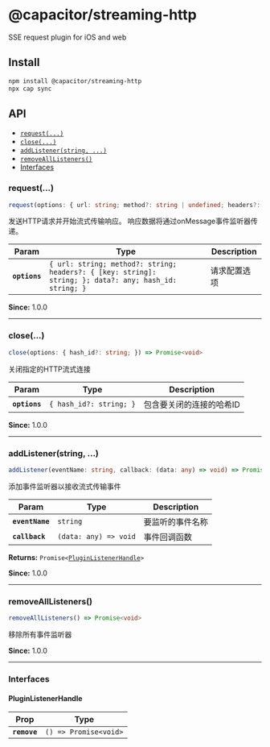 # @capacitor/streaming-http

SSE request plugin for iOS and web

## Install

```bash
npm install @capacitor/streaming-http
npx cap sync
```

## API

<docgen-index>

* [`request(...)`](#request)
* [`close(...)`](#close)
* [`addListener(string, ...)`](#addlistenerstring-)
* [`removeAllListeners()`](#removealllisteners)
* [Interfaces](#interfaces)

</docgen-index>

<docgen-api>
<!--Update the source file JSDoc comments and rerun docgen to update the docs below-->

### request(...)

```typescript
request(options: { url: string; method?: string | undefined; headers?: { [key: string]: string; } | undefined; data?: any; hash_id: string; }) => Promise<void>
```

发送HTTP请求并开始流式传输响应。
响应数据将通过onMessage事件监听器传递。

| Param         | Type                                                                                                              | Description |
| ------------- | ----------------------------------------------------------------------------------------------------------------- | ----------- |
| **`options`** | <code>{ url: string; method?: string; headers?: { [key: string]: string; }; data?: any; hash_id: string; }</code> | 请求配置选项      |

**Since:** 1.0.0

--------------------


### close(...)

```typescript
close(options: { hash_id?: string; }) => Promise<void>
```

关闭指定的HTTP流式连接

| Param         | Type                               | Description   |
| ------------- | ---------------------------------- | ------------- |
| **`options`** | <code>{ hash_id?: string; }</code> | 包含要关闭的连接的哈希ID |

**Since:** 1.0.0

--------------------


### addListener(string, ...)

```typescript
addListener(eventName: string, callback: (data: any) => void) => Promise<PluginListenerHandle>
```

添加事件监听器以接收流式传输事件

| Param           | Type                                | Description |
| --------------- | ----------------------------------- | ----------- |
| **`eventName`** | <code>string</code>                 | 要监听的事件名称    |
| **`callback`**  | <code>(data: any) =&gt; void</code> | 事件回调函数      |

**Returns:** <code>Promise&lt;<a href="#pluginlistenerhandle">PluginListenerHandle</a>&gt;</code>

**Since:** 1.0.0

--------------------


### removeAllListeners()

```typescript
removeAllListeners() => Promise<void>
```

移除所有事件监听器

**Since:** 1.0.0

--------------------


### Interfaces


#### PluginListenerHandle

| Prop         | Type                                      |
| ------------ | ----------------------------------------- |
| **`remove`** | <code>() =&gt; Promise&lt;void&gt;</code> |

</docgen-api>
